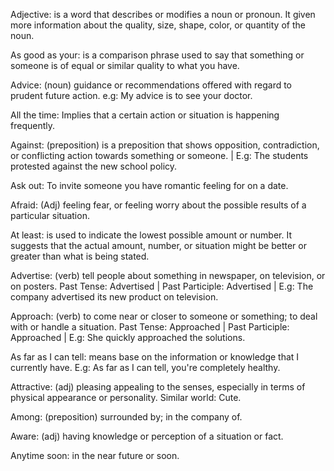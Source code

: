 Adjective: is a word that describes or modifies a noun or pronoun. It given more information about the quality, size, shape, color, or quantity of the noun. 

As good as your: is a comparison phrase used to say that something or someone is of equal or similar quality to what you have.

Advice: (noun) guidance or recommendations offered with regard to prudent future action. e.g: My advice is to see your doctor.

All the time: Implies that a certain action or situation is happening frequently.

Against: (preposition) is a preposition that shows opposition, contradiction, or conflicting action towards something or someone. | E.g: The students protested against the new school policy. 

Ask out: To invite someone you have romantic feeling for on a date.

Afraid: (Adj) feeling fear, or feeling worry about the possible results of a particular situation.

At least: is used to indicate the lowest possible amount or number. It suggests that the actual amount, number, or situation might be better or greater than what is being stated.

Advertise: (verb) tell people about something in newspaper, on television, or on posters. Past Tense: Advertised | Past Participle: Advertised | E.g: The company advertised its new product on television.

Approach: (verb) to come near or closer to someone or something; to deal with or handle a situation. Past Tense: Approached | Past Participle: Approached | E.g: She quickly approached the solutions. 

As far as I can tell: means base on the information or knowledge that I currently have. E.g: As far as I can tell, you're completely healthy. 

Attractive: (adj) pleasing appealing to the senses, especially in terms of physical appearance or personality. Similar world: Cute.

Among: (preposition) surrounded by; in the company of. 

Aware: (adj) having knowledge or perception of a situation or fact. 

Anytime soon: in the near future or soon. 


